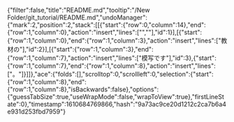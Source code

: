 {"filter":false,"title":"README.md","tooltip":"/New Folder/git_tutorial/README.md","undoManager":{"mark":2,"position":2,"stack":[[{"start":{"row":0,"column":14},"end":{"row":1,"column":0},"action":"insert","lines":["",""],"id":1}],[{"start":{"row":1,"column":0},"end":{"row":1,"column":3},"action":"insert","lines":["教材の"],"id":2}],[{"start":{"row":1,"column":3},"end":{"row":1,"column":7},"action":"insert","lines":["模写です"],"id":3},{"start":{"row":1,"column":7},"end":{"row":1,"column":8},"action":"insert","lines":["。"]}]]},"ace":{"folds":[],"scrolltop":0,"scrollleft":0,"selection":{"start":{"row":1,"column":8},"end":{"row":1,"column":8},"isBackwards":false},"options":{"guessTabSize":true,"useWrapMode":false,"wrapToView":true},"firstLineState":0},"timestamp":1610684769866,"hash":"9a73ac9ce20d1212c2ca7b6a4e931d253fbd7959"}